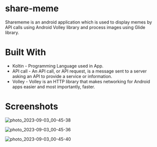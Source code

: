 # share-meme

Sharememe is an android application which is used to display memes by API calls using Android Volley library and process images using Glide library.

# Built With

* Koltin - Programming Language used in App.
* API call - An API call, or API request, is a message sent to a server asking an API to provide a service or information.
* Volley - Volley is an HTTP library that makes networking for Android apps easier and most importantly, faster.

# Screenshots
![photo_2023-09-03_00-45-38](https://github.com/Chetan-Satone/share-meme/assets/102713932/57da7046-ee41-4234-9277-165b6b659673)

![photo_2023-09-03_00-45-36](https://github.com/Chetan-Satone/share-meme/assets/102713932/02a781c2-4367-4303-a614-9261889d6807)

![photo_2023-09-03_00-45-40](https://github.com/Chetan-Satone/share-meme/assets/102713932/0a7e19f7-b369-4ed6-8736-7f8c831bb4ea)

